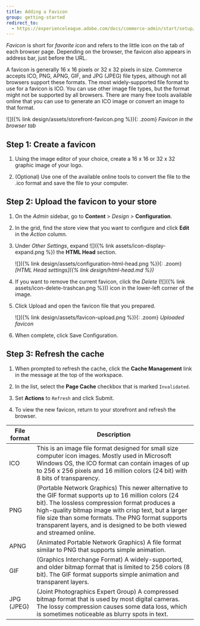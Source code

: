 ```yaml
---
title: Adding a Favicon
group: getting-started
redirect_to:
  - https://experienceleague.adobe.com/docs/commerce-admin/start/setup/storefront-branding.html#add-a-favicon
---
```


_Favicon_ is short for _favorite icon_ and refers to the little icon on the tab of each browser page. Depending on the browser, the favicon also appears in address bar, just before the URL.

A favicon is generally 16 x 16 pixels or 32 x 32 pixels in size. Commerce accepts ICO, PNG, APNG, GIF, and JPG (JPEG) file types, although not all browsers support these formats. The most widely-supported file format to use for a favicon is ICO. You can use other image file types, but the format might not be supported by all browsers. There are many free tools available online that you can use to generate an ICO image or convert an image to that format.

![]({% link design/assets/storefront-favicon.png %}){: .zoom}
_Favicon in the browser tab_

## Step 1: Create a favicon

1. Using the image editor of your choice, create a 16 x 16 or 32 x 32 graphic image of your logo.

1. (Optional) Use one of the available online tools to convert the file to the .ico format and save the file to your computer.

## Step 2: Upload the favicon to your store

1. On the _Admin_ sidebar, go to **Content** > _Design_ > **Configuration**.

1. In the grid, find the store view that you want to configure and click **Edit** in the _Action_ column.

1. Under _Other Settings_, expand ![]({% link assets/icon-display-expand.png %}) the **HTML Head** section.

   ![]({% link design/assets/configuration-html-head.png %}){: .zoom}
   _[HTML Head settings]({% link design/html-head.md %})_

1. If you want to remove the current favicon, click the _Delete_ (![]({% link assets/icon-delete-trashcan.png %})) icon in the lower-left corner of the image.

1. Click <span class="btn">Upload</span> and open the favicon file that you prepared.

   ![]({% link design/assets/favicon-upload.png %}){: .zoom}
   _Uploaded favicon_

1. When complete, click <span class="btn">Save Configuration</span>.

## Step 3: Refresh the cache

1. When prompted to refresh the cache, click the **Cache Management** link in the message at the top of the workspace.

1. In the list, select the **Page Cache** checkbox that is marked `Invalidated`.

1. Set **Actions** to `Refresh` and click <span class="btn">Submit</span>.

1. To view the new favicon, return to your storefront and refresh the browser.

|File format|Description|
|--- |--- |
|ICO|This is an image file format designed for small size computer icon images. Mostly used in Microsoft Windows OS, the ICO format can contain images of up to 256 x 256 pixels and 16 million colors (24 bit) with 8 bits of transparency.|
|PNG|(Portable Network Graphics) This newer alternative to the GIF format supports up to 16 million colors (24 bit). The lossless compression format produces a high-quality bitmap image with crisp text, but a larger file size than some formats. The PNG format supports transparent layers, and is designed to be both viewed and streamed online.|
|APNG|(Animated Portable Network Graphics) A file format similar to PNG that supports simple animation.|
|GIF|(Graphics Interchange Format) A widely-supported, and older bitmap format that is limited to 256 colors (8 bit). The GIF format supports simple animation and transparent layers.|
|JPG (JPEG)|(Joint Photographics Expert Group) A compressed bitmap format that is used by most digital cameras. The lossy compression causes some data loss, which is sometimes noticeable as blurry spots in text.|
